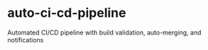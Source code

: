 # auto-ci-cd-pipeline
Automated CI/CD pipeline with build validation, auto-merging, and notifications
